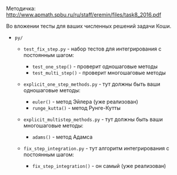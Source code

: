 Методичка: http://www.apmath.spbu.ru/ru/staff/eremin/files/task8_2016.pdf

Во вложении тесты для ваших численных решений задачи Коши.

* `py/`
	* `test_fix_step.py` - набор тестов для интегрирования с постоянным шагом:
		* `test_one_step()` - проверит одношаговые методы
		* `test_multi_step()` - проверит многошаговые методы

	* `explicit_one_step_methods.py` - тут должны быть ваши одношаговые методы:
		* `euler()` - метод Эйлера (уже реализован)
		* `runge_kutta()` - метод Рунге-Кутты 

	* `explicit_multistep_methods.py` - тут должны быть ваши многошаговые методы:
		* `adams()` - метод Адамса 

	* `fix_step_integration.py` - тут алгоритм интегрирования с постоянным шагом:
		* `fix_step_integration()` - он самый (уже реализован)
